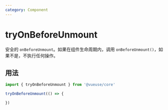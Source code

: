 ```yaml
---
category: Component
---
```


# tryOnBeforeUnmount

安全的 `onBeforeUnmount`。如果在组件生命周期内，调用 `onBeforeUnmount()`，如果不是，不执行任何操作。

## 用法

```js
import { tryOnBeforeUnmount } from '@vueuse/core'

tryOnBeforeUnmount(() => {

})
```
